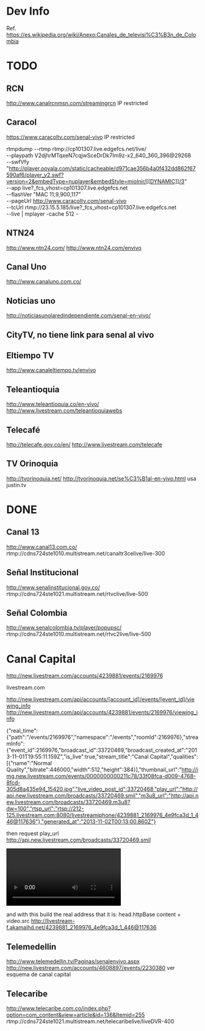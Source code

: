 Dev Info
========

Ref. https://es.wikipedia.org/wiki/Anexo:Canales_de_televisi%C3%B3n_de_Colombia

# TODO #

## RCN ##
http://www.canalrcnmsn.com/streamingrcn
IP restricted

## Caracol ##
https://www.caracoltv.com/senal-vivo
IP restricted

rtmpdump --rtmp rtmp://cp101307.live.edgefcs.net/live/ \
         --playpath V2djhrMTqxeN7cqjwSceDrDk7Im9z-x2_640_360_396@29268 \
         --swfVfy "http://player.ooyala.com/static/cacheable/d971cae356b4a0f432dd862f67590af6/player_v2.swf?version=2&embedType=nuplayer&embedStyle=mjolnir/[[DYNAMIC]]/3" \
         --app live?_fcs_vhost=cp101307.live.edgefcs.net \
         --flashVer "MAC 11,9,900,117" \
         --pageUrl http://www.caracoltv.com/senal-vivo \
         --tcUrl rtmp://23.15.5.185/live?_fcs_vhost=cp101307.live.edgefcs.net \
         --live | mplayer -cache 512 -

## NTN24 ##
http://www.ntn24.com/
http://www.ntn24.com/envivo

## Canal Uno ##
http://www.canaluno.com.co/

## Noticias uno ##
http://noticiasunolaredindependiente.com/senal-en-vivo/

## CityTV, no tiene link para senal al vivo ##

## Eltiempo TV ##
http://www.canaleltiempo.tv/envivo

## Teleantioquia ##
http://www.teleantioquia.co/en-vivo/
http://www.livestream.com/teleantioquiawebs

## Telecafé ##
http://telecafe.gov.co/en/
http://www.livestream.com/telecafe

## TV Orinoquia ##
http://tvorinoquia.net/
http://tvorinoquia.net/se%C3%B1al-en-vivo.html
usa justin.tv


# DONE #

## Canal 13 ##
http://www.canal13.com.co/
rtmp://cdns724ste1010.multistream.net/canaltr3celive/live-300

## Señal Institucional ##
http://www.senalinstitucional.gov.co/
rtmp://cdns724ste1021.multistream.net/rtvclive/live-500

## Señal Colombia ##
http://www.senalcolombia.tv/player/popupsc/
rtmp://cdns724ste1010.multistream.net/rtvc2live/live-500

# Canal Capital #

http://new.livestream.com/accounts/4239881/events/2169976

livestream.com

http://new.livestream.com/api/accounts/[account_id]/events/[event_id]/viewing_info
http://new.livestream.com/api/accounts/4239881/events/2169976/viewing_info

{"real_time":{"path":"/events/2169976","namespace":"/events","roomId":2169976},"streamInfo":{"event_id":2169976,"broadcast_id":33720469,"broadcast_created_at":"2013-11-01T19:55:11.159Z","is_live":true,"stream_title":"Canal Capital","qualities":[{"name":"Normal Quality","bitrate":446000,"width":512,"height":384}],"thumbnail_url":"http://img.new.livestream.com/events/0000000000211c78/33f08fca-d009-4768-8fcd-305d8a435e94_15420.jpg","live_video_post_id":33720468,"play_url":"http://api.new.livestream.com/broadcasts/33720469.smil","m3u8_url":"http://api.new.livestream.com/broadcasts/33720469.m3u8?dw=100","rtsp_url":"rtsp://212-125.livestream.com:8080/livestreamiphone/4239881_2169976_4e9fca3d_1_446@117636"},"generated_at":"2013-11-02T00:13:00.860Z"}

then request play_url
http://api.new.livestream.com/broadcasts/33720469.smil

<smil xmlns="http://www.w3.org/2001/SMIL20/Language">
<head>
<meta name="title" content="4239881_2169976_4e9fca3d_1"/>
<meta name="httpBase" content="http://livestream-f.akamaihd.net/"/>
</head>
<body>
<switch id="4239881_2169976_4e9fca3d_1">
<video src="4239881_2169976_4e9fca3d_1_446@117636" system-bitrate="446000"/>
</switch>
</body>
</smil>

and with this build the real address that it is:
head.httpBase content + video.src
http://livestream-f.akamaihd.net/4239881_2169976_4e9fca3d_1_446@117636

## Telemedellin ##
http://www.telemedellin.tv/Paginas/senalenvivo.aspx
http://new.livestream.com/accounts/4608897/events/2230380
ver esquema de canal capital

## Telecaribe ##
http://www.telecaribe.com.co/index.php?option=com_content&view=article&id=136&Itemid=255
rtmp://cdns724ste1021.multistream.net/telecaribelive/liveDVR-400




